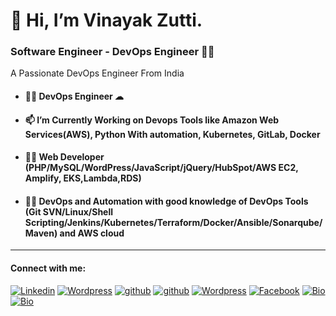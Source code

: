   <h1>👋 Hi, I’m Vinayak Zutti.</h1>
  <h3>Software Engineer - DevOps Engineer 👨‍💻</h3>
  A Passionate DevOps Engineer From India
  
   - <h4>👨‍💻  DevOps Engineer ☁  </h4>
   
   - <h4>📫 I’m Currently Working on Devops Tools like Amazon Web Services(AWS), Python With automation, Kubernetes, GitLab, Docker</h4>
   
   - <h4>👨‍💻 Web Developer (PHP/MySQL/WordPress/JavaScript/jQuery/HubSpot/AWS EC2, Amplify, EKS,Lambda,RDS) </h4>
   
   - <h4>👨‍💻 DevOps and Automation with good knowledge of DevOps Tools (Git SVN/Linux/Shell Scripting/Jenkins/Kubernetes/Terraform/Docker/Ansible/Sonarqube/Maven) and AWS cloud   </h4>
   

   <hr>
   
   #### Connect with me: 
   
   <a href="https://www.linkedin.com/in/vinayak-zutti"><img alt="Linkedin" title="Linkedin" src="https://img.shields.io/badge/-linked%20in-1DA1F2?style=for-the-badge&logo=linkedin&logoColor=white"></a>
   <a href="https://vinayakz.wordpress.com/"><img alt="Wordpress" title="Wordpress" src="https://img.shields.io/badge/-wordpress%20Blog-1DA1F2?style=for-the-badge&logo=wordpress&logoColor=white"/></a>
   <a href="https://hub.docker.com/u/vinayakz"><img alt="github" title="Github" src="https://img.shields.io/badge/-docker hub-1DA1F2?style=for-the-badge&logo=docker&logoColor=white"/></a>
   <a href="https://github.com/vinayakz"><img alt="github" title="Github" src="https://img.shields.io/badge/-github-1DA1F2?style=for-the-badge&logo=github&logoColor=white"/></a>
   <a href="https://profiles.wordpress.org/vinayakz/"><img alt="Wordpress" title="Wordpress Profile" src="https://img.shields.io/badge/-wordpress%20Profile-1DA1F2?style=for-the-badge&logo=wordpress&logoColor=white"/></a>
   <a href="https://www.facebook.com/vinoo160496"><img alt="Facebook" title="Facebook" src="https://img.shields.io/badge/-facebook%20-1DA1F2?style=for-the-badge&logo=facebook&logoColor=white"></a>
   <a href="https://vinayakz.github.io/"><img alt="Bio"  title="Bio" src="https://img.shields.io/badge/-About Me%20-1DA1F2?style=for-the-badge&logo=&logoColor=white"></a>
   <a href="https://hashnode.com/@vinoo160496"><img alt="Bio"  title="Bio" src="https://img.shields.io/badge/-Hashnode%20Blog-1DA1F2?style=for-the-badge&logo=hashnode&logoColor=white"></a>


    
   
   

<!---
vinayakz/vinayakz is a ✨ special ✨ repository because its `README.md` (this file) appears on your GitHub profile.
You can click the Preview link to take a look at your changes.
--->
